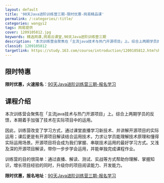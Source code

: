 ```yaml
---
layout: default
title: '90天Java进阶训练营三期-限时优惠-网易精品课'
permalink: /:categories/:title/
categories: wangyi2
tags: 网易提供
cover: 1209105812.jpg
keywords: 精选网课,网易云课堂,90天Java进阶训练营三期
description: '本次训练营会聚焦在「主流java技术与热门开源项目」上。综合上两期学员的反馈，本期着手加强了技术在实际项目中的运用。因此'
classid: 1209105812
targetlink: https://study.163.com/course/introduction/1209105812.htm?share=1&shareId=1025206652&utm_campaign=share&utm_medium=iphoneShare&utm_source=&utm_u=1025206652
---
```


## 限时特惠

**限时优惠，火速报名**：[90天Java进阶训练营三期-报名学习](https://study.163.com/course/introduction/1209105812.htm?share=1&shareId=1025206652&utm_campaign=share&utm_medium=iphoneShare&utm_source=&utm_u=1025206652)

## 课程介绍

本次训练营会聚焦在「主流java技术与热门开源项目」上。综合上两期学员的反馈，本期着手加强了技术在实际项目中的运用。 



因此，训练营改变了学习方式，通过课堂直播学习新技术、并讲解开源项目的实际运用；课后更是有开源项目解读结合运用技术，力求让学员能理解技术原理和懂得实际运用场景。开源项目将会成为我们掌握、串联技术运用的最好学习方式。又浅及深的开源项目解读，带你一步步学会运用，并能单独完成课程作业。



训练营的目的很简单：通过直播、解读、测试、实战等方式帮助你理解、掌握知识，增长项目经验的同时，升级你的项目阅读能力、开发能力。

**限时优惠，报名地址**：[90天Java进阶训练营三期-报名学习](https://study.163.com/course/introduction/1209105812.htm?share=1&shareId=1025206652&utm_campaign=share&utm_medium=iphoneShare&utm_source=&utm_u=1025206652)

